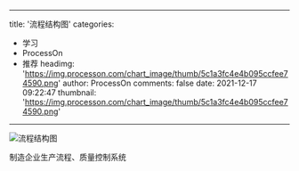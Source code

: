 
---
title: '流程结构图'
categories: 
 - 学习
 - ProcessOn
 - 推荐
headimg: 'https://img.processon.com/chart_image/thumb/5c1a3fc4e4b095ccfee74590.png'
author: ProcessOn
comments: false
date: 2021-12-17 09:22:47
thumbnail: 'https://img.processon.com/chart_image/thumb/5c1a3fc4e4b095ccfee74590.png'
---

<div>   
<img class="thumb" alt="流程结构图" src="https://img.processon.com/chart_image/thumb/5c1a3fc4e4b095ccfee74590.png" referrerpolicy="no-referrer">
<p>制造企业生产流程、质量控制系统</p>  
</div>
            